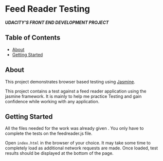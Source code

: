 # Feed Reader Testing

**_UDACITY'S FRONT END DEVELOPMENT PROJECT_**

## Table of Contents

* [About](#About)
* [Getting Started](#Getting-Started)


## About

This project demonstrates browser based testing using [Jasmine](https://jasmine.github.io/).

This project contains a test against a feed reader application using the jasmine framework. It is mainly to help me practice Testing and gain confidence while working with any application.

## Getting Started
All the files needed for the work was already given .  You only have to complete the tests on the feedreader.js file.

Open `index.html` in the browser of your choice.
It may take some time to completely load as additional network requests are made.
Once loaded, test results should be displayed at the bottom of the page.

